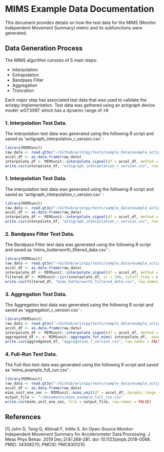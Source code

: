 # MIMS Example Data Documentation

This document provides details on how the test data for the MIMS (Monitor Independent Movement Summary) metric and its subfunctions were generated.


## Data Generation Process

The MIMS algorithm consists of 5 main steps:
* Interpolation
* Extrapolation
* Bandpass Filter
* Aggregation
* Truncation

Each major step has associated test data that was used to validate the wristpy implementation. Test data was gathered using an actigraph device model: wGT3XBT which has a dynamic range of
±8

### 1. Interpolation Test Data.

The interpolation test data was generated using the following R script and saved as 'actigraph_interpolation_r_version.csv' :

```r
library(MIMSunit)
raw_data <- read.gt3x("~/Github/wristpy/tests/sample_data/example_actigraph.gt3x")
accel_df <- as.data.frame(raw_data)
interpolate_df <- MIMSunit::interpolate_signal(df = accel_df, method = "spline_natural", sr = 100)
write.csv(interpolate_df, "actigraph_interpolation_r_version.csv", row.names = FALSE)
```

### 1. Interpolation Test Data.

The interpolation test data was generated using the following R script and saved as 'actigraph_interpolation_r_version.csv' :

```r
library(MIMSunit)
raw_data <- read.gt3x("~/Github/wristpy/tests/sample_data/example_actigraph.gt3x")
accel_df <- as.data.frame(raw_data)
interpolate_df <- MIMSunit::interpolate_signal(df = accel_df, method = "spline_natural", sr = 100)
write.csv(interpolate_df, "actigraph_interpolation_r_version.csv", row.names = FALSE)
```

### 2. Bandpass Filter Test Data.

The Bandpass Filter test data was generated using the following R script and saved as 'mims_butterworth_filtered_data.csv' :

```r
library(MIMSunit)
raw_data <- read.gt3x("~/Github/wristpy/tests/sample_data/example_actigraph.gt3x")
accel_df <- as.data.frame(raw_data)
interpolate_df <- MIMSunit::interpolate_signal(df = accel_df, method = "spline_natural", sr = 100)
filtered_df <- MIMSunit::iir(interpolate_df, sr = 100, cutoff_freq = c(0.2, 5), type = 'pass', filter_type = 'butter')
write.csv(filtered_df, "mims_butterworth_filtered_data.csv", row.names = FALSE)
```

### 3. Aggregation Test Data.

The Aggregation test data was generated using the following R script and saved as 'aggregation_r_version.csv' :

```r
library(MIMSunit)
raw_data <- read.gt3x("~/Github/wristpy/tests/sample_data/example_actigraph.gt3x")
accel_df <- as.data.frame(raw_data)
interpolate_df <- MIMSunit::interpolate_signal(df = accel_df, method = "spline_natural", sr = 100)
aggregated_df <- <- MIMSunit::aggregate_for_mims( interpolate_df,  epoch = "1 min",  method = "trapz", rectify = TRUE)
write.csv(aggredgated_df, "aggregation_r_version.csv", row.names = FALSE)
```

### 4. Full-Run Test Data.

The Full-Run test data was generated using the following R script and saved as 'mims_example_full_run.csv' :

```r
library(MIMSunit)
raw_data <- read.gt3x("~/Github/wristpy/tests/sample_data/example_actigraph.gt3x")
accel_df <- as.data.frame(raw_data)
mims_unit_one_sec <- MIMSunit::mims_unit(df = accel_df, dynamic_range = c(-8, 8), epoch = "1 sec")
output_file <- "~/Documents/mims_example_full_run.csv"
write.csv(mims_unit_one_sec, file = output_file, row.names = FALSE)
```


## References
[1] John D, Tang Q, Albinali F, Intille S. An Open-Source Monitor-Independent Movement Summary for Accelerometer Data Processing. J Meas Phys Behav. 2019 Dec;2(4):268-281. doi: 10.1123/jmpb.2018-0068. PMID: 34308270; PMCID: PMC8301210.
